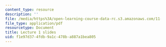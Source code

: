 ```yaml
---
content_type: resource
description: ''
file: /media/https%3A/open-learning-course-data-rc.s3.amazonaws.com/11-438-economic-development-planning-spring-2020/f1e97d374fdb9a1c478ba887a1bea805_MIT11_438s20_lec1.pdf
file_type: application/pdf
resourcetype: Document
title: Lecture 1 slides
uid: f1e97d37-4fdb-9a1c-478b-a887a1bea805
---
```

